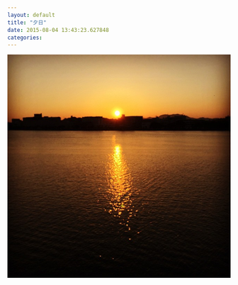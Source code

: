 ```yaml
---
layout: default
title: "夕日"
date: 2015-08-04 13:43:23.627848
categories: 
---
```


![](/assets/images/201505/11352070_1436738599964097_724841668_n.jpg)


